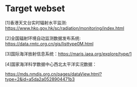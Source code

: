 # Target webset
[1]香港天文台实时辐射水平监测: <https://www.hko.gov.hk/sc/radiation/monitoring/index.html>

[2]全国辐射环境自动监测数据发布系统: <https://data.rmtc.org.cn/gis/listtype0M.html>

[3]国际海洋放射信息系统：<https://maris.iaea.org/explore/type/1>

[4]国家海洋科学数据中心西北太平洋实况数据：

<https://mds.nmdis.org.cn/pages/dataView.html?type=2&id=a5da2a0528904471b3>